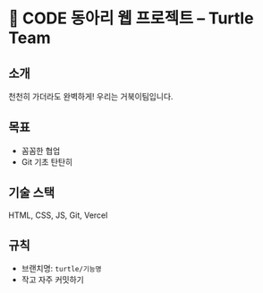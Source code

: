 # 🐢 CODE 동아리 웹 프로젝트 – Turtle Team

## 소개
천천히 가더라도 완벽하게! 우리는 거북이팀입니다.

## 목표
- 꼼꼼한 협업
- Git 기초 탄탄히

## 기술 스택
HTML, CSS, JS, Git, Vercel

## 규칙
- 브랜치명: `turtle/기능명`
- 작고 자주 커밋하기
